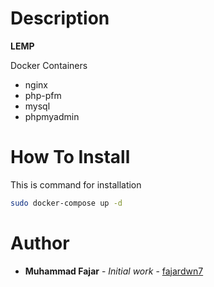 # Description #

**LEMP**

Docker Containers
- nginx 
- php-pfm 
- mysql 
- phpmyadmin

# How To Install #

This is command for installation

```bash
sudo docker-compose up -d
```

# Author #

* **Muhammad Fajar** - *Initial work* - [fajardwn7](https://github.com/fajardwn7)